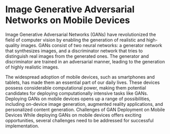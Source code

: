 
# Image Generative Adversarial Networks on Mobile Devices

Image Generative Adversarial Networks (GANs) have revolutionized the field of computer vision by enabling the generation of realistic and high-quality images. GANs consist of two neural networks: a generator network that synthesizes images, and a discriminator network that tries to distinguish real images from the generated ones. The generator and discriminator are trained in an adversarial manner, leading to the generation of highly realistic images.

The widespread adoption of mobile devices, such as smartphones and tablets, has made them an essential part of our daily lives. These devices possess considerable computational power, making them potential candidates for deploying computationally intensive tasks like GANs. Deploying GANs on mobile devices opens up a range of possibilities, including on-device image generation, augmented reality applications, and personalized content generation.
Challenges of GAN Deployment on Mobile Devices
While deploying GANs on mobile devices offers exciting opportunities, several challenges need to be addressed for successful implementation.





